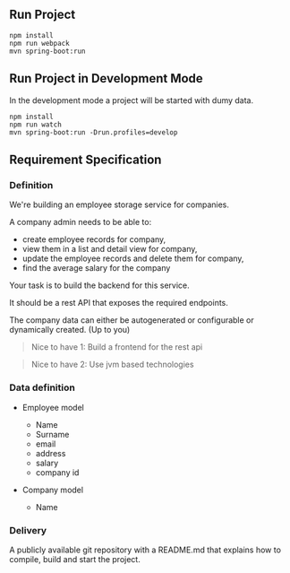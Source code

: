 ## Run Project
```
npm install
npm run webpack
mvn spring-boot:run
```

## Run Project in Development Mode
In the development mode a project will be started with dumy data. 
```
npm install
npm run watch
mvn spring-boot:run -Drun.profiles=develop
```

## Requirement Specification

### Definition

We're building an employee storage service for companies. 

A company admin needs to be able to:
- create employee records for company,
- view them in a list and detail view for company, 
- update the employee records and delete them for company,
- find the average salary for the company

Your task is to build the backend for this service. 

It should be a rest API that exposes the required endpoints.

The company data can either be autogenerated or configurable or dynamically created. (Up to you)

> Nice to have 1: Build a frontend for the rest api

> Nice to have 2: Use jvm based technologies

### Data definition

- Employee model
  - Name
  - Surname
  - email
  - address
  - salary
  - company id
  
- Company model
  - Name

### Delivery

A publicly available git repository with a README.md that explains how to compile, build and start the project.